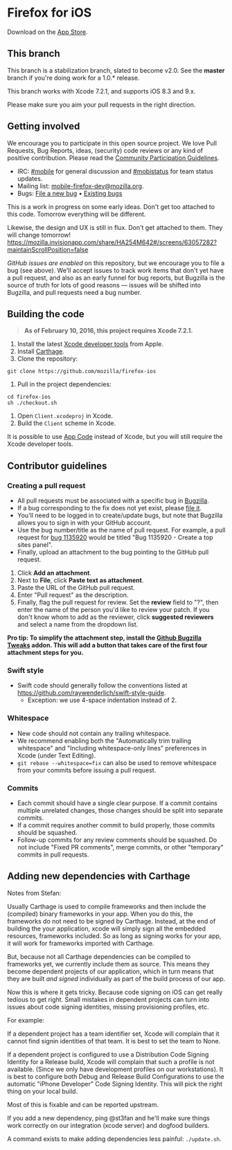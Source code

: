 Firefox for iOS
===============

Download on the [App Store](https://itunes.apple.com/app/firefox-web-browser/id989804926).

This branch
-----------

This branch is a stabilization branch, slated to become v2.0. See the __master__ branch if you're doing work for a 1.0.\* release.

This branch works with Xcode 7.2.1, and supports iOS 8.3 and 9.x.

Please make sure you aim your pull requests in the right direction.

Getting involved
----------------

We encourage you to participate in this open source project. We love Pull Requests, Bug Reports, ideas, (security) code reviews or any kind of positive contribution. Please read the [Community Participation Guidelines](https://www.mozilla.org/en-US/about/governance/policies/participation/).

* IRC:            [#mobile](https://wiki.mozilla.org/IRC) for general discussion and [#mobistatus](https://wiki.mozilla.org/IRC) for team status updates.
* Mailing list:   [mobile-firefox-dev@mozilla.org](https://mail.mozilla.org/listinfo/mobile-firefox-dev).
* Bugs:           [File a new bug](https://bugzilla.mozilla.org/enter_bug.cgi?bug_file_loc=http%3A%2F%2F&bug_ignored=0&op_sys=iOS%20&product=Firefox%20for%20iOS&rep_platform=All) • [Existing bugs](https://bugzilla.mozilla.org/describecomponents.cgi?product=Firefox%20for%20iOS)

This is a work in progress on some early ideas.  Don't get too attached to this code. Tomorrow everything will be different.

Likewise, the design and UX is still in flux. Don't get attached to them. They will change tomorrow!
https://mozilla.invisionapp.com/share/HA254M642#/screens/63057282?maintainScrollPosition=false

*GitHub issues are enabled* on this repository, but we encourage you to file a bug (see above). We'll accept issues to track work items that don't yet have a pull request, and also as an early funnel for bug reports, but Bugzilla is the source of truth for lots of good reasons — issues will be shifted into Bugzilla, and pull requests need a bug number.

Building the code
-----------------

> __As of February 10, 2016, this project requires Xcode 7.2.1.__

1. Install the latest [Xcode developer tools](https://developer.apple.com/xcode/downloads/) from Apple.
1. Install [Carthage](https://github.com/Carthage/Carthage#installing-carthage).
1. Clone the repository:

  ```shell
  git clone https://github.com/mozilla/firefox-ios
  ```

1. Pull in the project dependencies:

  ```shell
  cd firefox-ios
  sh ./checkout.sh
  ```

1. Open `Client.xcodeproj` in Xcode.
1. Build the `Client` scheme in Xcode.

It is possible to use [App Code](https://www.jetbrains.com/objc/download/) instead of Xcode, but you will still require the Xcode developer tools.

## Contributor guidelines

### Creating a pull request
* All pull requests must be associated with a specific bug in [Bugzilla](https://bugzilla.mozilla.org/).
 * If a bug corresponding to the fix does not yet exist, please [file it](https://bugzilla.mozilla.org/enter_bug.cgi?op_sys=iOS&product=Firefox%20for%20iOS&rep_platform=All).
 * You'll need to be logged in to create/update bugs, but note that Bugzilla allows you to sign in with your GitHub account.
* Use the bug number/title as the name of pull request. For example, a pull request for [bug 1135920](https://bugzilla.mozilla.org/show_bug.cgi?id=1135920) would be titled "Bug 1135920 - Create a top sites panel".
* Finally, upload an attachment to the bug pointing to the GitHub pull request.
 1. Click <b>Add an attachment</b>.
 2. Next to <b>File</b>, click <b>Paste text as attachment</b>.
 3. Paste the URL of the GitHub pull request.
 4. Enter "Pull request" as the description.
 5. Finally, flag the pull request for review. Set the <b>review</b> field to "?", then enter the name of the person you'd like to review your patch. If you don't know whom to add as the reviewer, click <b>suggested reviewers</b> and select a name from the dropdown list.

<b>Pro tip: To simplify the attachment step, install the [Github Bugzilla Tweaks](https://github.com/autonome/Github-Bugzilla-Tweaks) addon. This will add a button that takes care of the first four attachment steps for you.</b>

### Swift style
* Swift code should generally follow the conventions listed at https://github.com/raywenderlich/swift-style-guide.
  * Exception: we use 4-space indentation instead of 2.

### Whitespace
* New code should not contain any trailing whitespace.
* We recommend enabling both the "Automatically trim trailing whitespace" and "Including whitespace-only lines" preferences in Xcode (under Text Editing).
* <code>git rebase --whitespace=fix</code> can also be used to remove whitespace from your commits before issuing a pull request.

### Commits
* Each commit should have a single clear purpose. If a commit contains multiple unrelated changes, those changes should be split into separate commits.
* If a commit requires another commit to build properly, those commits should be squashed.
* Follow-up commits for any review comments should be squashed. Do not include "Fixed PR comments", merge commits, or other "temporary" commits in pull requests.

Adding new dependencies with Carthage
-------------------------------------

Notes from Stefan:

Usually Carthage is used to compile frameworks and then include the (compiled) binary frameworks in your app. When you do this, the frameworks do not need to be signed by Carthage. Instead, at the end of building the your application, xcode will simply sign all the embedded resources, frameworks included. So as long as signing works for your app, it will work for frameworks imported with Carthage.

But, because not all Carthage dependencies can be compiled to frameworks yet, we currently include them as source. This means they become dependent projects of our application, which in turn means that they are built *and signed* individually as part of the build process of our app.

Now this is where it gets tricky. Because code signing on iOS can get really tedious to get right. Small mistakes in dependent projects can turn into issues about code signing identities, missing provisioning profiles, etc.

For example:

If a dependent project has a team identifier set, Xcode will complain that it cannot find signin identities of that team. It is best to set the team to None.

If a dependent project is configured to use a Distribution Code Signing Identity for a Release build, Xcode will complain that such a profile is not available. (Since we only have development profiles on our workstations). It is best to configure both Debug and Release Build Configurations to use the automatic "iPhone Developer" Code Signing Identity. This will pick the right thing on your local build.

Most of this is fixable and can be reported upstream.

If you add a new dependency, ping @st3fan and he'll make sure things work correctly on our integration (xcode server) and dogfood builders.

A command exists to make adding dependencies less painful: `./update.sh`.
